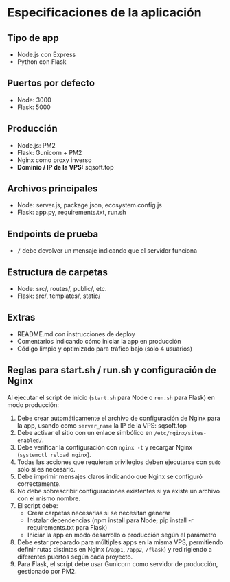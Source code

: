 # Especificaciones de la aplicación

## Tipo de app
- Node.js con Express  
- Python con Flask

## Puertos por defecto
- Node: 3000
- Flask: 5000

## Producción
- Node.js: PM2
- Flask: Gunicorn + PM2
- Nginx como proxy inverso
- **Dominio / IP de la VPS:** sqsoft.top

## Archivos principales
- Node: server.js, package.json, ecosystem.config.js
- Flask: app.py, requirements.txt, run.sh

## Endpoints de prueba
- `/` debe devolver un mensaje indicando que el servidor funciona

## Estructura de carpetas
- Node: src/, routes/, public/, etc.
- Flask: src/, templates/, static/

## Extras
- README.md con instrucciones de deploy
- Comentarios indicando cómo iniciar la app en producción
- Código limpio y optimizado para tráfico bajo (solo 4 usuarios)

## Reglas para start.sh / run.sh y configuración de Nginx

Al ejecutar el script de inicio (`start.sh` para Node o `run.sh` para Flask) en modo producción:

1. Debe crear automáticamente el archivo de configuración de Nginx para la app, usando como `server_name` la IP de la VPS: sqsoft.top
2. Debe activar el sitio con un enlace simbólico en `/etc/nginx/sites-enabled/`.
3. Debe verificar la configuración con `nginx -t` y recargar Nginx (`systemctl reload nginx`).
4. Todas las acciones que requieran privilegios deben ejecutarse con `sudo` solo si es necesario.
5. Debe imprimir mensajes claros indicando que Nginx se configuró correctamente.
6. No debe sobrescribir configuraciones existentes si ya existe un archivo con el mismo nombre.
7. El script debe:
   - Crear carpetas necesarias si se necesitan generar
   - Instalar dependencias (npm install para Node; pip install -r requirements.txt para Flask)
   - Iniciar la app en modo desarrollo o producción según el parámetro
8. Debe estar preparado para múltiples apps en la misma VPS, permitiendo definir rutas distintas en Nginx (`/app1`, `/app2`, `/flask`) y redirigiendo a diferentes puertos según cada proyecto.
9. Para Flask, el script debe usar Gunicorn como servidor de producción, gestionado por PM2.
